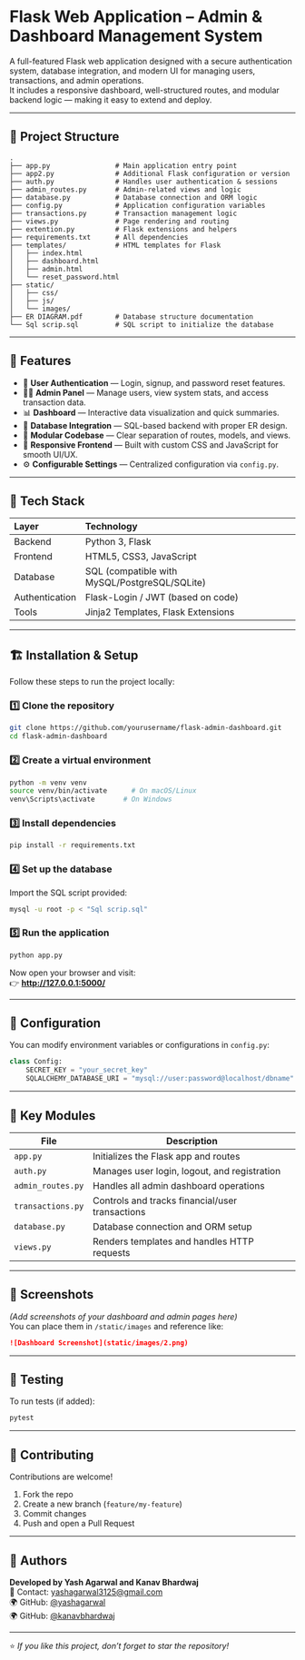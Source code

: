 #  Flask Web Application – Admin & Dashboard Management System

A full-featured Flask web application designed with a secure authentication system, database integration, and modern UI for managing users, transactions, and admin operations.  
It includes a responsive dashboard, well-structured routes, and modular backend logic — making it easy to extend and deploy.

---

## 📁 Project Structure

```
.
├── app.py                # Main application entry point
├── app2.py               # Additional Flask configuration or version
├── auth.py               # Handles user authentication & sessions
├── admin_routes.py       # Admin-related views and logic
├── database.py           # Database connection and ORM logic
├── config.py             # Application configuration variables
├── transactions.py       # Transaction management logic
├── views.py              # Page rendering and routing
├── extention.py          # Flask extensions and helpers
├── requirements.txt      # All dependencies
├── templates/            # HTML templates for Flask
│   ├── index.html
│   ├── dashboard.html
│   ├── admin.html
│   └── reset_password.html
├── static/
│   ├── css/
│   ├── js/
│   └── images/
├── ER DIAGRAM.pdf        # Database structure documentation
└── Sql scrip.sql         # SQL script to initialize the database
```

---

## 🚀 Features

- 🔐 **User Authentication** — Login, signup, and password reset features.  
- 🧑‍💼 **Admin Panel** — Manage users, view system stats, and access transaction data.  
- 📊 **Dashboard** — Interactive data visualization and quick summaries.  
- 💾 **Database Integration** — SQL-based backend with proper ER design.  
- 🧩 **Modular Codebase** — Clear separation of routes, models, and views.  
- 🎨 **Responsive Frontend** — Built with custom CSS and JavaScript for smooth UI/UX.  
- ⚙️ **Configurable Settings** — Centralized configuration via `config.py`.  

---

## 🧰 Tech Stack

| Layer | Technology |
|:------|:------------|
| Backend | Python 3, Flask |
| Frontend | HTML5, CSS3, JavaScript |
| Database | SQL (compatible with MySQL/PostgreSQL/SQLite) |
| Authentication | Flask-Login / JWT (based on code) |
| Tools | Jinja2 Templates, Flask Extensions |

---

## 🏗️ Installation & Setup

Follow these steps to run the project locally:

### 1️⃣ Clone the repository
```bash
git clone https://github.com/yourusername/flask-admin-dashboard.git
cd flask-admin-dashboard
```

### 2️⃣ Create a virtual environment
```bash
python -m venv venv
source venv/bin/activate      # On macOS/Linux
venv\Scripts\activate       # On Windows
```

### 3️⃣ Install dependencies
```bash
pip install -r requirements.txt
```

### 4️⃣ Set up the database
Import the SQL script provided:
```bash
mysql -u root -p < "Sql scrip.sql"
```

### 5️⃣ Run the application
```bash
python app.py
```

Now open your browser and visit:  
👉 **http://127.0.0.1:5000/**

---

## 📘 Configuration

You can modify environment variables or configurations in `config.py`:

```python
class Config:
    SECRET_KEY = "your_secret_key"
    SQLALCHEMY_DATABASE_URI = "mysql://user:password@localhost/dbname"
```

---

## 🧩 Key Modules

| File | Description |
|------|--------------|
| `app.py` | Initializes the Flask app and routes |
| `auth.py` | Manages user login, logout, and registration |
| `admin_routes.py` | Handles all admin dashboard operations |
| `transactions.py` | Controls and tracks financial/user transactions |
| `database.py` | Database connection and ORM setup |
| `views.py` | Renders templates and handles HTTP requests |

---

## 📸 Screenshots

*(Add screenshots of your dashboard and admin pages here)*  
You can place them in `/static/images` and reference like:  
```markdown
![Dashboard Screenshot](static/images/2.png)
```

---

## 🧪 Testing

To run tests (if added):
```bash
pytest
```

---

## 🤝 Contributing

Contributions are welcome!  
1. Fork the repo  
2. Create a new branch (`feature/my-feature`)  
3. Commit changes  
4. Push and open a Pull Request  

---



## 🧠 Authors

**Developed by Yash Agarwal and Kanav Bhardwaj**  
💌 Contact: yashagarwal3125@gmail.com    
🌍 GitHub: [@yashagarwal](https://github.com/Yash-Agarwal3125)  
🌍 GitHub: [@kanavbhardwaj](https://github.com/kanav29)

---

⭐ *If you like this project, don’t forget to star the repository!*
